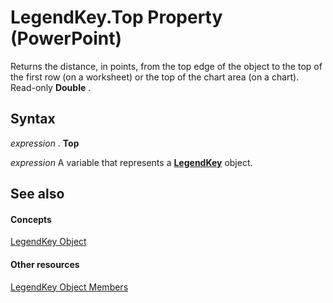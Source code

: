
# LegendKey.Top Property (PowerPoint)

Returns the distance, in points, from the top edge of the object to the top of the first row (on a worksheet) or the top of the chart area (on a chart). Read-only  **Double** .


## Syntax

 _expression_ . **Top**

 _expression_ A variable that represents a **[LegendKey](98e8b9c3-b53e-9595-9389-6f92a6d730f4.md)** object.


## See also


#### Concepts


[LegendKey Object](98e8b9c3-b53e-9595-9389-6f92a6d730f4.md)
#### Other resources


[LegendKey Object Members](f7790c4f-2d36-698c-349b-2dcd676a38c6.md)
